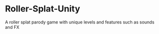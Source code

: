 # Roller-Splat-Unity
 A roller splat parody game with unique levels and features such as sounds and FX
